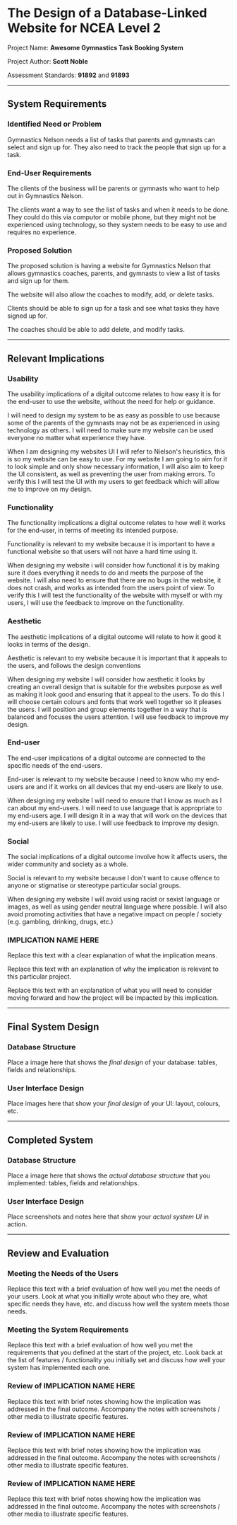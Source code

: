 # The Design of a Database-Linked Website for NCEA Level 2

Project Name: **Awesome Gymnastics Task Booking System**

Project Author: **Scott Noble**

Assessment Standards: **91892** and **91893**


-------------------------------------------------

## System Requirements

### Identified Need or Problem

Gymnastics Nelson needs a list of tasks that parents and gymnasts can select and sign up for. They also need to track the people that sign up for a task.

### End-User Requirements

The clients of the business will be parents or gymnasts who want to help out in Gymnastics Nelson.

The clients want a way to see the list of tasks and when it needs to be done. They could do this via computor or mobile phone, but they might not be experienced using technology, so they system needs to be easy to use and requires no experience.

### Proposed Solution

The proposed solution is having a website for Gymnastics Nelson that allows gymnastics coaches, parents, and gymnasts to view a list of tasks and sign up for them.

The website will also allow the coaches to modify, add, or delete tasks.

Clients should be able to sign up for a task and see what tasks they have signed up for.

The coaches should be able to add delete, and modify tasks.


-------------------------------------------------

## Relevant Implications

### Usability

The usability implications of a digital outcome relates to how easy it is for the end-user to use the website, without the need for help or guidance.

I will need to design my system to be as easy as possible to use because some of the parents of the gymnasts may not be as experienced in using technology as others. I will need to make sure my website can be used everyone no matter what experience they have.

When I am designing my websites UI I will refer to Nielson's heuristics, this is so my website can be easy to use. For my website I am going to aim for it to look simple and only show necessary information, I will also aim to keep the UI consistent, as well as preventing the user from making errors.
To verify this I will test the UI with my users to get feedback which will allow me to improve on my design.

### Functionality

The functionality implications a digital outcome relates to how well it works for the end-user, in terms of meeting its intended purpose.

Functionality is relevant to my website because it is important to have a functional website so that users will not have a hard time using it.

When designing my website i will consider how functional it is by making sure it does everything it needs to do and meets the purpose of the website. I will also need to ensure that there are no bugs in the website, it does not crash, and works as intended from the users point of view.
To verify this I will test the functionality of the website with myself or with my users, I will use the feedback to improve on the functionality.

### Aesthetic

The aesthetic implications of a digital outcome will relate to how it good it looks in terms of the design.

Aesthetic is relevant to my website because it is important that it appeals to the users, and follows the design conventions

When designing my website I will consider how aesthetic it looks by creating an overall design that is suitable for the websites purpose as well as making it look good and ensuring that it appeal to the users. To do this I will choose certain colours and fonts that work well together so it pleases the users. I will position and group elements together in a way that is balanced and focuses the users attention. I will use feedback to improve my design.

### End-user

The end-user implications of a digital outcome are connected to the specific needs of the end-users.

End-user is relevant to my website because I need to know who my end-users are and if it works on all devices that my end-users are likely to use.

When designing my website I will need to ensure that I know as much as I can about my end-users. I will need to use language that is appropriate to my end-users age. I will design it in a way that will work on the devices that my end-users are likely to use. I will use feedback to improve my design.

### Social

The social implications of a digital outcome involve how it affects users, the wider community and society as a whole.

Social is relevant to my website because I don't want to cause offence to anyone or stigmatise or stereotype particular social groups.

When designing my website I will avoid using racist or sexist language or images, as well as using gender neutral language where possible. I will also avoid promoting activities that have a negative impact on people / society (e.g. gambling, drinking, drugs, etc.)

### IMPLICATION NAME HERE

Replace this text with a clear explanation of what the implication means.

Replace this text with an explanation of why the implication is relevant to this particular project.

Replace this text with an explanation of what you will need to consider moving forward and how the project will be impacted by this implication.


-------------------------------------------------

## Final System Design

### Database Structure

Place a image here that shows the *final design* of your database: tables, fields and relationships.

### User Interface Design

Place images here that show your *final design* of your UI: layout, colours, etc.


-------------------------------------------------

## Completed System

### Database Structure

Place a image here that shows the *actual database structure* that you implemented: tables, fields and relationships.

### User Interface Design

Place screenshots and notes here that show your *actual system UI* in action.


-------------------------------------------------

## Review and Evaluation

### Meeting the Needs of the Users

Replace this text with a brief evaluation of how well you met the needs of your users. Look at what you initially wrote about who they are, what specific needs they have, etc. and discuss how well the system meets those needs.

### Meeting the System Requirements

Replace this text with a brief evaluation of how well you met the requirements that you defined at the start of the project, etc. Look back at the list of features / functionality you initially set and discuss how well your system has implemented each one.

### Review of IMPLICATION NAME HERE

Replace this text with brief notes showing how the implication was addressed in the final outcome. Accompany the notes with screenshots / other media to illustrate specific features.

### Review of IMPLICATION NAME HERE

Replace this text with brief notes showing how the implication was addressed in the final outcome. Accompany the notes with screenshots / other media to illustrate specific features.

### Review of IMPLICATION NAME HERE

Replace this text with brief notes showing how the implication was addressed in the final outcome. Accompany the notes with screenshots / other media to illustrate specific features.